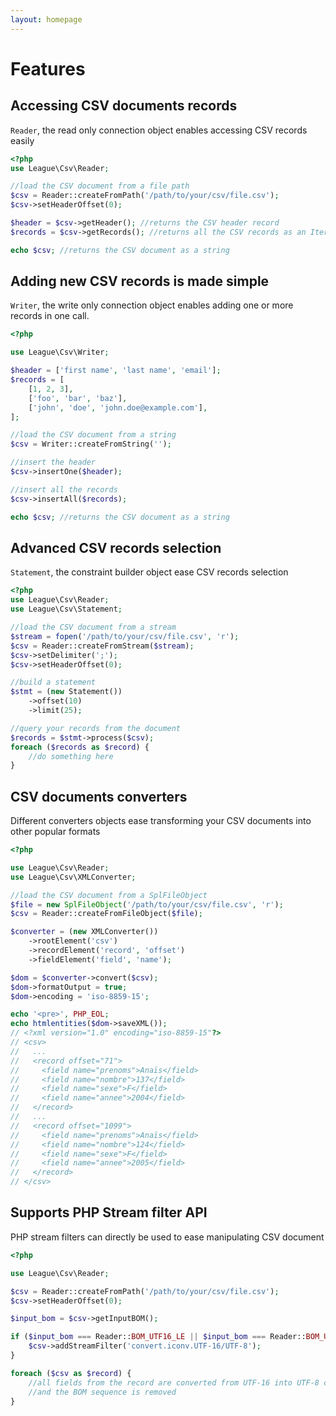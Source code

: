 ```yaml
---
layout: homepage
---
```


# Features

## Accessing CSV documents records

`Reader`, the read only connection object enables accessing CSV records easily

~~~php
<?php
use League\Csv\Reader;

//load the CSV document from a file path
$csv = Reader::createFromPath('/path/to/your/csv/file.csv');
$csv->setHeaderOffset(0);

$header = $csv->getHeader(); //returns the CSV header record
$records = $csv->getRecords(); //returns all the CSV records as an Iterator object

echo $csv; //returns the CSV document as a string
~~~

## Adding new CSV records is made simple

`Writer`, the write only connection object enables adding one or more records in one call.

~~~php
<?php

use League\Csv\Writer;

$header = ['first name', 'last name', 'email'];
$records = [
    [1, 2, 3],
    ['foo', 'bar', 'baz'],
    ['john', 'doe', 'john.doe@example.com'],
];

//load the CSV document from a string
$csv = Writer::createFromString('');

//insert the header
$csv->insertOne($header);

//insert all the records
$csv->insertAll($records);

echo $csv; //returns the CSV document as a string
~~~

## Advanced CSV records selection

`Statement`, the constraint builder object ease CSV records selection

~~~php
<?php
use League\Csv\Reader;
use League\Csv\Statement;

//load the CSV document from a stream
$stream = fopen('/path/to/your/csv/file.csv', 'r');
$csv = Reader::createFromStream($stream);
$csv->setDelimiter(';');
$csv->setHeaderOffset(0);

//build a statement
$stmt = (new Statement())
    ->offset(10)
    ->limit(25);

//query your records from the document
$records = $stmt->process($csv);
foreach ($records as $record) {
    //do something here
}
~~~

## CSV documents converters

Different converters objects ease transforming your CSV documents into other popular formats

~~~php
<?php

use League\Csv\Reader;
use League\Csv\XMLConverter;

//load the CSV document from a SplFileObject
$file = new SplFileObject('/path/to/your/csv/file.csv', 'r');
$csv = Reader::createFromFileObject($file);

$converter = (new XMLConverter())
    ->rootElement('csv')
    ->recordElement('record', 'offset')
    ->fieldElement('field', 'name');

$dom = $converter->convert($csv);
$dom->formatOutput = true;
$dom->encoding = 'iso-8859-15';

echo '<pre>', PHP_EOL;
echo htmlentities($dom->saveXML());
// <?xml version="1.0" encoding="iso-8859-15"?>
// <csv>
//   ...
//   <record offset="71">
//     <field name="prenoms">Anaïs</field>
//     <field name="nombre">137</field>
//     <field name="sexe">F</field>
//     <field name="annee">2004</field>
//   </record>
//   ...
//   <record offset="1099">
//     <field name="prenoms">Anaïs</field>
//     <field name="nombre">124</field>
//     <field name="sexe">F</field>
//     <field name="annee">2005</field>
//   </record>
// </csv>
~~~

## Supports PHP Stream filter API

PHP stream filters can directly be used to ease manipulating CSV document

~~~php
<?php

use League\Csv\Reader;

$csv = Reader::createFromPath('/path/to/your/csv/file.csv');
$csv->setHeaderOffset(0);

$input_bom = $csv->getInputBOM();

if ($input_bom === Reader::BOM_UTF16_LE || $input_bom === Reader::BOM_UTF16_BE) {
    $csv->addStreamFilter('convert.iconv.UTF-16/UTF-8');
}

foreach ($csv as $record) {
    //all fields from the record are converted from UTF-16 into UTF-8 charset
    //and the BOM sequence is removed
}
~~~